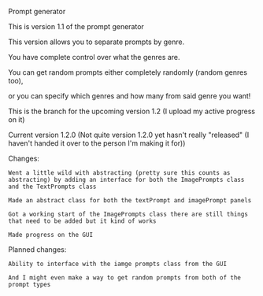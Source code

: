 Prompt generator

This is version 1.1 of the prompt generator

This version allows you to separate prompts by genre.

You have complete control over what the genres are.

You can get random prompts either completely randomly (random genres too), 

or you can specify which genres and how many from said genre you want!

This is the branch for the upcoming version 1.2 (I upload my active progress on it)

Current version 1.2.0 (Not quite version 1.2.0 yet hasn't really "released" (I haven't handed it over to the person I'm making it for))

Changes:

    Went a little wild with abstracting (pretty sure this counts as abstracting) by adding an interface for both the ImagePrompts class and the TextPrompts class

    Made an abstract class for both the textPrompt and imagePrompt panels

    Got a working start of the ImagePrompts class there are still things that need to be added but it kind of works

    Made progress on the GUI

Planned changes:

    Ability to interface with the iamge prompts class from the GUI

    And I might even make a way to get random prompts from both of the prompt types
